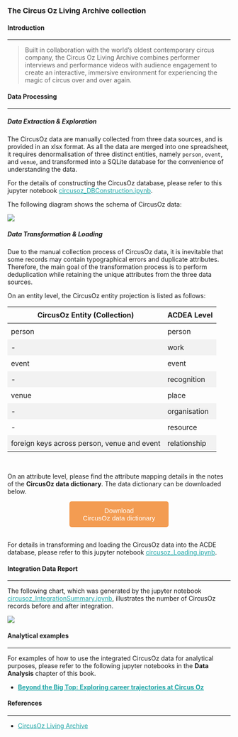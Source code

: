 ### The Circus Oz Living Archive collection

#### Introduction
---
> Built in collaboration with the world’s oldest contemporary circus company, the Circus Oz Living Archive combines performer interviews and performance videos with audience engagement to create an interactive, immersive environment for experiencing the magic of circus over and over again.

#### Data Processing
---
##### Data Extraction & Exploration

The CircusOz data are manually collected from three data sources, and is provided in an xlsx format. As all the data are merged into one spreadsheet, it requires denormalisation of three distinct entities, namely `person`, `event`, and `venue`, and transformed into a SQLite database for the convenience of understanding the data. 

For the details of constructing the CircusOz database, please refer to this jupyter notebook [circusoz_DBConstruction.ipynb](https://github.com/acd-engine/jupyterbook/blob/main/integration%20notebooks/circusoz_DBConstruction.ipynb).

The following diagram shows the schema of CircusOz data:

![](./images/ivy_images/CircusOZ_Schema.png)

##### Data Transformation & Loading

Due to the manual collection process of CircusOz data, it is inevitable that some records may contain typographical errors and duplicate attributes. Therefore, the main goal of the transformation process is to perform deduplication while retaining the unique attributes from the three data sources.

On an entity level, the CircusOz entity projection is listed as follows:

<style>
  /* CSS for zebra-striped table */
  table {
    border-collapse: collapse;
    width: 100%;
  }

  th, td {
    padding: 8px;
  }

  /* Zebra striping */
  tr:nth-child(even) {
    background-color: #f2f2f2;
  }
</style>

| CircusOz Entity (Collection)               | ACDEA Level  |
| ------------------------------------------ | ------------ |
| person                                     | person       |
| -                                          | work         |
| event                                      | event        |
| -                                          | recognition  |
| venue                                      | place        |
| -                                          | organisation |
| -                                          | resource     |
| foreign keys across person, venue and event | relationship |
<br>

On an attribute level, please find the attribute mapping details in the notes of the **CircusOz data dictionary**. The data dictionary can be downloaded below. 

<!DOCTYPE html>
<html>
<head>
<meta name="viewport" content="width=device-width, initial-scale=1">
<!-- Add icon library -->
<link rel="stylesheet" href="https://cdnjs.cloudflare.com/ajax/libs/font-awesome/4.7.0/css/font-awesome.min.css">
<style>
.btn {
  background-color: #f39c52;
  border: none;
  color: white;
  padding: 12px 30px;
  cursor: pointer;
  font-size: 15px;
  border-radius: 5px; /* Make the button rounder */
}
</style>

</head>
<body>

<div style="text-align: center;">
	<button id="download-btn" class="btn"><i class="fa fa-download"></i> Download <br>CircusOz data dictionary</button>
</div>

</body>
</html>

<script src="https://cdn.jsdelivr.net/npm/filesaver.js"></script>
<script>
  // Define the URL of the CSV file
  const csvUrl = "https://raw.githubusercontent.com/acd-engine/jupyterbook/master/data dictionaries/CircusOZ_Data_Dictionary.xlsx";
  
  // Add a click event listener to the button
  document.getElementById("download-btn").addEventListener("click", () => {
    // Load the CSV file from the URL using an XMLHttpRequest
    const xhr = new XMLHttpRequest();
    xhr.open("GET", csvUrl);
    xhr.responseType = "blob";
    xhr.onload = () => {
      // Save the Blob as a file with the given name
      saveAs(xhr.response, "CircusOZ_Data_Dictionary.xlsx");
    };
    xhr.send();
  });
</script>
<br>

For details in transforming and loading the CircusOz data into the ACDE database, please refer to this jupyter notebook [circusoz_Loading.ipynb](https://github.com/acd-engine/jupyterbook/blob/main/integration%20notebooks/circusoz_Loading.ipynb).

#### Integration Data Report
---
The following chart, which was generated by the jupyter notebook [circusoz_IntegrationSummary.ipynb](https://github.com/acd-engine/jupyterbook/blob/main/integration%20notebooks/circusoz_IntegrationSummary.ipynb), illustrates the number of CircusOz records before and after integration.

![](./images/ivy_images/CircusOZ_integration_summary.png)

#### Analytical examples
---
For examples of how to use the integrated CircusOz data for analytical purposes, please refer to the following jupyter notebooks in the **Data Analysis** chapter of this book.
- [**Beyond the Big Top: Exploring career trajectories at Circus Oz**](https://acd-engine.github.io/jupyterbook/Analysis_CircusOz.html)

#### References
---
- [CircusOz Living Archive](https://alpine-test.hpc.unimelb.edu.au/)

<style>
  a {
    color: #1ea5a6 !important;
  }
</style>